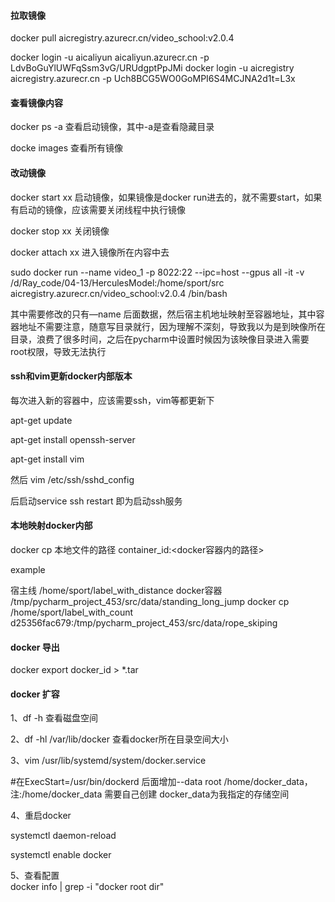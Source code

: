 #### 拉取镜像

docker pull aicregistry.azurecr.cn/video_school:v2.0.4

docker login -u aicaliyun aicaliyun.azurecr.cn -p LdvBoGuYlUWFqSsm3vG/URUdgptPpJMi
docker login -u aicregistry aicregistry.azurecr.cn -p Uch8BCG5WO0GoMPI6S4MCJNA2d1t=L3x

#### 查看镜像内容

docker ps -a 查看启动镜像，其中-a是查看隐藏目录

docke images 查看所有镜像

#### 改动镜像

docker start xx 启动镜像，如果镜像是docker run进去的，就不需要start，如果有启动的镜像，应该需要关闭线程中执行镜像

docker stop xx 关闭镜像

docker attach xx 进入镜像所在内容中去

sudo docker run --name video_1 -p 8022:22 --ipc=host --gpus all -it -v /d/Ray_code/04-13/HerculesModel:/home/sport/src aicregistry.azurecr.cn/video_school:v2.0.4 /bin/bash

其中需要修改的只有—name 后面数据，然后宿主机地址映射至容器地址，其中容器地址不需要注意，随意写目录就行，因为理解不深刻，导致我以为是到映像所在目录，浪费了很多时间，之后在pycharm中设置时候因为该映像目录进入需要root权限，导致无法执行

#### ssh和vim更新docker内部版本

每次进入新的容器中，应该需要ssh，vim等都更新下

apt-get update

apt-get install openssh-server

apt-get install vim

然后 vim /etc/ssh/sshd_config

后启动service ssh restart 即为启动ssh服务

#### 本地映射docker内部

docker cp 本地文件的路径 container_id:<docker容器内的路径>

example

宿主线
/home/sport/label_with_distance
docker容器
/tmp/pycharm_project_453/src/data/standing_long_jump
docker cp /home/sport/label_with_count d25356fac679:/tmp/pycharm_project_453/src/data/rope_skiping

#### docker 导出

docker export docker_id > *.tar

#### docker 扩容

1、df -h 查看磁盘空间

2、df -hl /var/lib/docker 查看docker所在目录空间大小

3、vim /usr/lib/systemd/system/docker.service

#在ExecStart=/usr/bin/dockerd 后面增加--data root /home/docker_data，注:/home/docker_data 需要自己创建 docker_data为我指定的存储空间

4、重启docker

systemctl daemon-reload

systemctl enable docker

5、查看配置   
docker info | grep -i "docker root dir"
